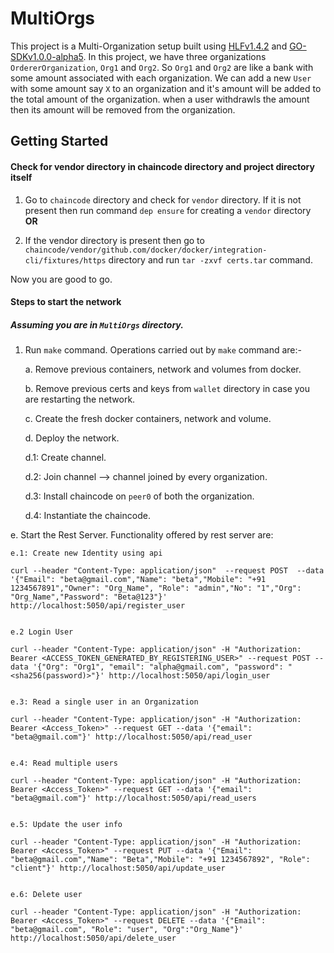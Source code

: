 # MultiOrgs
This project is a Multi-Organization setup built using [HLFv1.4.2](https://github.com/hyperledger/fabric/tree/v1.4.2) and [GO-SDKv1.0.0-alpha5](https://github.com/hyperledger/fabric-sdk-go/tree/v1.0.0-alpha5). In this project, we have three organizations `OrdererOrganization`, `Org1` and `Org2`. So `Org1` and `Org2` are like a bank with some amount associated with each organization. We can add a new `User` with some amount say `X` to an organization and it's amount will be added to the total amount of the organization. when a user withdrawls the amount then its amount will be removed from the organization.

## Getting Started
#### Check for vendor directory in chaincode directory and project directory itself
1. Go to `chaincode` directory and check for `vendor` directory. If it is not present then run command `dep ensure` for creating a `vendor` directory **OR** 

2. If the vendor directory is present then go to `chaincode/vendor/github.com/docker/docker/integration-cli/fixtures/https` directory and run `tar -zxvf certs.tar` command.

Now you are good to go. 

#### Steps to start the network
##### Assuming you are in `MultiOrgs` directory.
1. Run `make` command. Operations carried out by `make` command are:-

   a. Remove previous containers, network and volumes from docker. 
   
   b. Remove previous certs and keys from `wallet` directory in case you are restarting the network.
   
   c. Create the fresh docker containers, network and volume. 
   
   d. Deploy the network.
   
    d.1: Create channel.
    
    d.2: Join channel --> channel joined by every organization.
    
    d.3: Install chaincode on `peer0` of both the organization.
    
    d.4: Instantiate the chaincode.
    
  e. Start the Rest Server. Functionality offered by rest server are:
    
    e.1: Create new Identity using api
    
    curl --header "Content-Type: application/json"  --request POST  --data '{"Email": "beta@gmail.com","Name": "beta","Mobile": "+91 1234567891","Owner": "Org_Name", "Role": "admin","No": "1","Org": "Org_Name","Password": "Beta@123"}' http://localhost:5050/api/register_user
    
    
    e.2 Login User 
    
    curl --header "Content-Type: application/json" -H "Authorization: Bearer <ACCESS_TOKEN_GENERATED_BY_REGISTERING_USER>" --request POST --data '{"Org": "Org1", "email": "alpha@gmail.com", "password": "<sha256(password)>"}' http://localhost:5050/api/login_user
    
    
    e.3: Read a single user in an Organization
    
    curl --header "Content-Type: application/json" -H "Authorization: Bearer <Access_Token>" --request GET --data '{"email": "beta@gmail.com"}' http://localhost:5050/api/read_user
    
    
    e.4: Read multiple users
    
    curl --header "Content-Type: application/json" -H "Authorization: Bearer <Access_Token>" --request GET --data '{"email": "beta@gmail.com"}' http://localhost:5050/api/read_users
    
    
    e.5: Update the user info
    
    curl --header "Content-Type: application/json" -H "Authorization: Bearer <Access_Token>" --request PUT --data '{"Email": "beta@gmail.com","Name": "Beta","Mobile": "+91 1234567892", "Role": "client"}' http://localhost:5050/api/update_user
    
    
    e.6: Delete user
    
    curl --header "Content-Type: application/json" -H "Authorization: Bearer <Access_Token>" --request DELETE --data '{"Email": "beta@gmail.com", "Role": "user", "Org":"Org_Name"}' http://localhost:5050/api/delete_user
